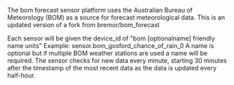 The bom forecast sensor platform uses the Australian Bureau of Meteorology (BOM) as a source for forecast meteorological data. This is an updated version of a fork from bremor/bom_forecast

Each sensor will be given the device_id of "bom [optionalname] friendly name units" Example: sensor.bom_gosford_chance_of_rain_0
A name is optional but if multiple BOM weather stations are used a name will be required.
The sensor checks for new data every minute, starting 30 minutes after the timestamp of the most recent data as the data is updated every half-hour.
